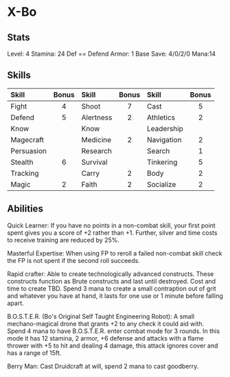 # X-Bo

## Stats

Level: 4
Stamina: 24
Def == Defend
Armor: 1
Base Save:  4/0/2/0
Mana:14

## Skills

| Skill      | Bonus | Skill     | Bonus | Skill      | Bonus |
| :--------- | :---: | :-------- | :---: | :--------- | :---: |
| Fight      |   4   | Shoot     |   7   | Cast       |   5   |
| Defend     |   5   | Alertness |   2   | Athletics  |   2   |
| Know       |       | Know      |       | Leadership |       |
| Magecraft  |       | Medicine  |   2   | Navigation |   2   |
| Persuasion |       | Research  |       | Search     |   1   |
| Stealth    |   6   | Survival  |       | Tinkering  |   5   |
| Tracking   |       | Carry     |   2   | Body       |   2   |
| Magic      |   2   | Faith     |   2   | Socialize  |   2   |

## Abilities

Quick Learner: If you have no points in a non-combat skill, your first point spent gives you a score of +2 rather than +1. Further, silver and time costs to receive training are reduced by 25%.

Masterful Expertise: When using FP to reroll a failed non-combat skill check the FP is not spent if the second roll succeeds.

Rapid crafter: Able to create technologically advanced constructs. These constructs function as Brute constructs and last until destroyed. Cost and time to create TBD. Spend 3 mana to create a small contraption out of grit and whatever you have at hand, it lasts for one use or 1 minute before falling apart.

B.O.S.T.E.R. (Bo's Original Self Taught Engineering Robot): A small mechano-magical drone that grants +2 to any check it could aid with. Spend 4 mana to have B.O.S.T.E.R. enter combat mode for 3 rounds. In this mode it has 12 stamina, 2 armor, +6 defense and attacks with a flame thrower with +5 to hit and dealing 4 damage, this attack ignores cover and has a range of 15ft.

Berry Man: Cast Druidcraft at will, spend 2 mana to cast goodberry.